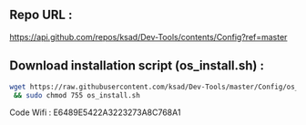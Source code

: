 ## Repo URL :
https://api.github.com/repos/ksad/Dev-Tools/contents/Config?ref=master

## Download installation script (os_install.sh) : 
```bash
wget https://raw.githubusercontent.com/ksad/Dev-Tools/master/Config/os_install.sh && sudo chmod +x os_install.sh
 && sudo chmod 755 os_install.sh
```

Code Wifi : E6489E5422A3223273A8C768A1
